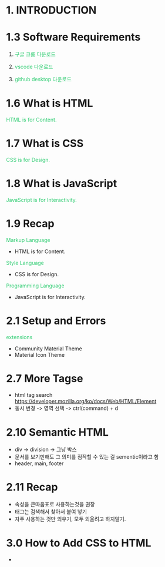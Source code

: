 # 1. INTRODUCTION

# 1.3 Software Requirements

1. 구글 크롬 다운로드

2. vscode 다운로드

3. github desktop 다운로드

# 1.6 What is HTML

HTML is for Content.

# 1.7 What is CSS

CSS is for Design.

# 1.8 What is JavaScript

JavaScript is for Interactivity.

# 1.9 Recap

Markup Language

- HTML is for Content.

Style Language

- CSS is for Design.

Programming Language

- JavaScript is for Interactivity.

# 2.1 Setup and Errors

extensions

- Community Material Theme
- Material Icon Theme

# 2.7 More Tagse

- html tag search
  https://developer.mozilla.org/ko/docs/Web/HTML/Element
- 동시 변경 -> 영역 선택 -> ctrl(command) + d

# 2.10 Semantic HTML

- div -> division -> 그냥 박스
- 문서를 보기만해도 그 의미를 짐작할 수 있는 걸 sementic이라고 함
- header, main, footer

# 2.11 Recap

- 속성을 큰따움표로 사용하는것을 권장
- 태그는 검색해서 찾아서 붙여 넣기
- 자주 사용하는 것만 외우기, 모두 외울려고 하지말기.

# 3.0 How to Add CSS to HTML

- <style> 태그 사용하기
- <link> 태그를 사용해서 "style.css" 파일 임포트 하기
    <link href="styles.css" rel="stylesheet">
  ** href -> hypertext reference
  ** rel -> relationship

# 3.2 What Does Cascading Mean

- CSS 는 위에서 아래로 읽기 때문에 가장 하단에 있는 CSS 스타일이 최종적으로 적용됨

# 3.3 Blocks and Inlines

- Blocks - 한줄을 다 차지 : div, p, address 등등
- Inlines - 옆에 다른 요소가 올수 있음 : span, a, img 등등

# 3.4 Margin Part One

![Alt text](image.png)

# 3.5 Margin Part Two

- margin: top right bottom left
  top+bottom right+left
- collapsing margins : Blocks에만 있는 특이한 현상으로 위아래 마진이 중복되는 경우 더 큰값을 가진 쪽으로 병합 되는 현상

# 3.8 Classes

- id는 유니크해야함. 따라서 여러 요소에 동시에 스타일을 적용하고 싶은 경우 클래스를 통해 할당 가능
- id에 css를 적용하는 경우 "#"을 접두사로 사용 클래스를 사용하는 경우 "."을 접두사로 사용

# 3.10 Flexbox Part One

- flexbox를 사용하려면 자식요소에 사용하지 말고 부모 요소에 사용할 것
- justify-content : main-axis / horizantal
- alingn-item : cross-axis / vertical
- vh - viewport height : 스크린 크기를 나타냄 100을 주면 화면의 100%를 의미

# 3.11 Flexbox Part Two

- flex-direction : 컨턴츠를 수평으로 나타낼지, 수직으로 표현할지 결정 - 기본 수평
  - reverse 옵션으로 역순 정렬도 가능

# 3.12 Fixed

- position: fixed; - 화면에 컨텐츠가 고정 됨
- position은 일반적으로 레이아웃 보다는 위치를 아주 조금 움직이고 싶을때 사용
- position fixed를 이용하면 스크롤해도 항상 제자리에 머무른다.
- 처음 만들어진 자리에 고정 되어있다. 하지만 top, left, right, bottom 중 하나만 수정해도 서로 다른 레이어에 위치하게되어 원래 위치가 무시된다.
- positon fixed를 이용하면 가장 위에 위치하게 된다. (맨 앞)

# 3.13 Relative Absolute

- positon: static; (default)
- position: fixed; -> element가 처음 생성된 자리에 고정.
- position: relative; -> element가 '처음 생성된 위치'를 기준점으로, top bottom left right으로 위치를 조금씩 수정할 수 있음

```
position: relative;
top: -10px;
```

- position: absolute; -> 가장 가까운 relative 부모를 기준으로 이동 position:relative; 를 해주면 부모가 됨. 없으면 body가 부모.

# 3.14 Pseudo Selectors part One

- # : id
- . : class
  div:first-child {
  background-color: teal;
  }
  div:last-child {
  background-color: red;
  }
  span:nth-child(5n) {
  background-color: teal;
  } -> even, odd 등

# 3.15 Combinators

- div의 바로 밑 자식에서 span을 찾아서 그것만 효과를 주는 방법

```
// 1
div span {
text-decoration : underline;
}
이렇게하면 div밑에 있는 모든 span이 효과를 가진다
직접적인 부모가 아니어도 밑에있는 것들을 모두 css가 찾는다.

// 2
div > span {
text-decoration : underline;
}
이렇게하면 바로 밑!!! 을 찾게 되므로 바로 밑의 자식만 건들일수있게된다.
```

- 형제에게 효과를 주는방법

```
p + span {
color: black;
}
+ 를 사용하면 형제에게 영향을 끼칠 수 있다. cool
```

# 3.16 Pseudo Selectors part Two

- \*= is 'contains'
- ~= is 'exactly'

# 3.17 States

1. active : 대상을 클릭하고 있는 상태
2. hover : 마우스가 대상 위에 있을때의 상태
3. focus : active와 비슷하다고 생각될 수 있는데, 키보드로 선택되었을때를 말한다 !
4. visited : 링크에만 적요이된다 그 링크에 방문했다면 그 안에 스타일이 적용이된다
5. focus-within : focuse된 자식을 가진 부모 엘리먼트의 상태를 말한다
   예시에서 form은 그 자식들인 input이 focus가 되면 form의 모습을 바꾼다는 의미

- state들을 다른 엘리먼트와 연계해서 사용 가능

1. 부모의 state에 따라 조정 - form이 hover일경우 input의 백그라운드 컬러가 바뀜, 부모의 state에 따라 자식의 state를 조정 가능

form:hover input {
background-color: slateblue;
}

2. 부모와 자식의 state에 따라 조정
   form:hover input:focus {
   background-color: teal;
   }

# 3.18 Recap

- 의사코드 정리

1. :: placeholder
   : placeholder의 특성만 바꾸고 싶을 때 사용

2. :: selection
   : 클릭해서 해당 영역을 긁어서 선택 할 떄 발생

3. :: first-letter
   : 첫 글자에만 적용

4. ::first-line
   : 첫 줄에만 작용

- state 정리

1. active
   : 클릭할 때 작동 (예: 버튼 클릭 시 색깔 변함)

2. hover
   : 마우스 커서를 올려놓으면 작동 (예: 글자 위에 마우스 커서 올려두면 색상 변함)

3. focus
   : element가 focused된 상태. 키보드 탭 버튼으로 이동하면서 생기는 그 모양

4. visited
   : 방문한 사이트 표시 (예: 애플 링크 눌러서 방문했는데, 다시 보니 해당 링크 색상이 빨강색으로 바뀌어 있음)

5. focus-within
   : focus되는 children이 있으면 작동. mozilla에서 가져온 예시
   div: focus-within {background-color: cyan}이면, div의 children이 focus 될 때 {}가 작동

6. form: hover input: focus{} 의 경우엔 두 조건 모두 만족해야 {} 안이 실행

# 3.19 Colors and Variables

- 색상 체계 (color system)

1. hex code
   : #2ecc71와 같은 색상 코드

2. rgb
   : 각각 red, green, blue를 의미
   가령, rgb(0,140,200)의 경우엔 red 값이 0, green 값이 140, blue 값이 200

3) rgba
   : 2와 동일하지만 a가 포함된 형태 'a(alpha)'는 투명도를 담당
   0(투명)~1(불투명) 사이의 값으로 조절할 수 있음

# variable

custom property -> 강의 variable의 정식 용어
: 작업량을 줄여줄 수 있는 기능

div {color: #2ecc71}
p {color: #2ecc71}
상태에서, 둘 모두의 색을 바꾸고 싶다면 우리는 div와 p의 색상 코드를 지우고, 또 다시 입력해야 함. 그러나 variable을 이용하면 더 간단해짐

- 네이밍 규칙 : -- 로시작 공백은 - 로 표현

:root {
--main-color: #fcce00;
}

p {
color: #ababab;
color: rgp(252, 206, 0);
background-color: var(--main-color);
}
a {
color: var(--main-color);
}

# 4.0 Transition

- transition : 어떤 상태에서 다른 상태로의 변화를 보내주는 애니매이션
  특징
- transtion은 state가 없는 요소에 붙어야함 -> state에 transition을 준다면 변화를 준것(예를들면 hover라면 마우스를 갖다 댄것)을 그만할경우(마우스를 뗄경우) 원래상태로 바로 돌아감
- transtion에 변화를 준것들은 state에 들어있는것들이 기준이 되어 바뀌는 것 -> 바뀌는 것들에 한정하여 transition 이 일어날 수 있음

# 4.1 Transition Part Two

- transition은 상태에 따라 바뀌는 요소가 있을떄 사용함
- ease-in function : 브라우저에게 변화하는 방법을 알려주는 역할
  - linear - 변화 그래프가 직선
  - ease-in - 시작과 끝이 빠름
  - ease-out - 시작과 끝이 느림
  - ease-in-out - 시작이 빠르고 끝이 느림
- all : 변화 요소를 한번에 다룰떄 사용 -> 따로 다루고 싶을 경우 각각 표기
- cubic-bezier(0, 0, 0, 0)을 이용해서 자신만의 커브를 만들 수 있음
  https://matthewlein.com/tools/ceaser

# 4.2 Transformations

- transformation은 한 요소를 transform(변형)시킬 수 있다.
- border-radius에 50%를 준다면 원이 된다.
- translate은 transformation을 적용 시키긴 하지만, 다른 형제(sibling)을 변화시키진 않는다.
  → transformation은 box element를 변형시키지 않는다.
  → margin, padding이 적용되지 않는다. 일종의 3D transformation이기 때문이다.
  → margin, padding을 위해서 translateX, translateY를 사용하지 않는다.
- transform과 transition을 조합하면 더 역동적인 애니메이션을 만들 수 있다.
- CSS 3D는 GPU로 돌아가므로, 3D 작업을 할 수 있다.
